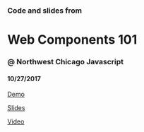 ### Code and slides from ###

Web Components 101
========================

### @ Northwest Chicago Javascript ###
#### 10/27/2017 ####


[Demo](https://joemaddalone.github.io/web-components-presentation)

[Slides](https://joemaddalone.github.io/web-components-presentation/slides)

[Video](https://youtu.be/wvhkVB958Mo)
